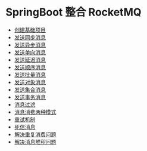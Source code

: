 # SpringBoot 整合 RocketMQ

- [创建基础项目](BasicProject/README.md)
- [发送同步消息](SendSync/README.md)
- [发送异步消息](SendAsync/README.md)
- [发送单向消息](SendOneway/README.md)
- [发送延迟消息](SendDelay/README.md)
- [发送顺序消息](SendOrderly/README.md)
- [发送批量消息](SendBatch/README.md)
- [发送对象消息]()
- [发送集合消息]()
- [发送事务消息](SendTransaction/README.md)
- [消息过滤](Filter/README.md)
- [消息消费两种模式](ConsumerModel/README.md)
- [重试机制](Retry/README.md)
- [死信消息](DeadQueue/README.md)
- [解决重复消费问题](Repeated/README.md)
- [解决消息堆积问题](MessageStack/README.md)
